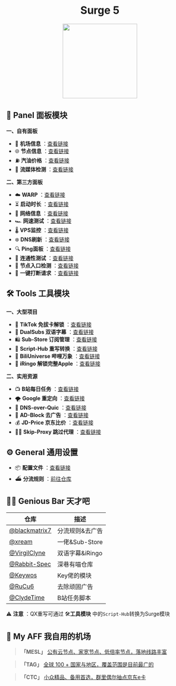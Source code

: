 <h1 align="center">Surge 5</h1>
<div align="center">
 <img src="https://raw.githubusercontent.com/cc63/Surge/main/Module/Surge.png" width="200">
</div>

## 🌠 Panel 面板模块

**一、自有面板**
- 🚁 **机场信息** ：[查看链接](https://github.com/cc63/Surge/tree/main/Module/Panel/Sub-info)
- 🌐 **节点信息** ：[查看链接](https://github.com/cc63/Surge/tree/main/Module/Panel/IP-info)
- ⛽ **汽油价格** ：[查看链接](https://github.com/cc63/Surge/tree/main/Module/Panel/QiYou)
- 🎥 **流媒体检测** ：[查看链接](https://github.com/cc63/Surge/tree/main/Module/Panel/Stream)

**二、第三方面板**

- ☁️ **WARP** ：[查看链接](https://github.com/Rabbit-Spec/Surge/tree/Master/Module/Panel/WARP)
- ⏳ **启动时长** ：[查看链接](https://github.com/Rabbit-Spec/Surge/tree/Master/Module/Panel/Surge-Pro)
- 🪩 **网络信息** ：[查看链接](https://github.com/Rabbit-Spec/Surge/tree/Master/Module/Panel/Network-Info)
- 🏎️ **网速测试** ：[查看链接](https://raw.githubusercontent.com/getsomecat/GetSomeCats/Surge/modules/Panel/Net_Speed/Net_Speed.sgmodule)
- 🌡️ **VPS监控** ：[查看链接](https://raw.githubusercontent.com/getsomecat/GetSomeCats/Surge/modules/serverinfo.sgmodule)
- ❄️ **DNS刷新** ：[查看链接](https://github.com/Rabbit-Spec/Surge/tree/Master/Module/Panel/Flush-DNS)
- 🔍 **Ping面板** ：[查看链接](https://raw.githubusercontent.com/Keywos/rule/main/module/PingGif.sgmodule)
- 🎯 **连通性测试** ：[查看链接](https://raw.githubusercontent.com/getsomecat/GetSomeCats/Surge/modules/Connectivity_Test.sgmodule)
- 📡 **节点入口检测** ：[查看链接](https://raw.githubusercontent.com/Keywos/rule/main/module/NetIspmini.sgmodule)
- 🔪 **一键打断请求** ：[查看链接](https://raw.githubusercontent.com/xream/scripts/main/surge/modules/kill-active-requests/index.sgmodule)





## 🛠️ Tools 工具模块

**一、大型项目**

- 🎵 **TikTok 免拔卡解锁** ：[查看链接](https://github.com/Semporia/TikTok-Unlock)
- 🍟 **DualSubs 双语字幕** ：[查看链接](https://github.com/DualSubs)
- 🛍️ **Sub-Store 订阅管理** ：[查看链接](https://github.com/sub-store-org/Sub-Store)
- 📝 **Script-Hub 重写转换** ：[查看链接](https://github.com/Script-Hub-Org/Script-Hub)
- 🎨 **BiliUniverse 哔哩万象** ：[查看链接](https://github.com/BiliUniverse/Universe)
- 🍎 **iRingo 解锁完整Apple** ：[查看链接](https://github.com/VirgilClyne/iRingo)


**二、实用资源**

- 📺 **B站每日任务** ：[查看链接](https://raw.githubusercontent.com/ClydeTime/BiliBili/main/modules/BiliBiliDailyBonus.sgmodule)
- 🌪️ **Google 重定向** ：[查看链接](https://raw.githubusercontent.com/cc63/Surge/main/Module/Spec/Google_Rewrite.sgmodule)
- 🔐 **DNS-over-Quic** ：[查看链接](https://raw.githubusercontent.com/cc63/Surge/main/Module/Spec/DNS-Quic.sgmodule)
- 🚫 **AD-Block 去广告** ：[查看链接](https://raw.githubusercontent.com/blackmatrix7/ios_rule_script/master/rewrite/Surge/Advertising/Advertising_Mock.sgmodule)
- 💰 **JD-Price 京东比价** ：[查看链接](https://raw.githubusercontent.com/githubdulong/Script/master/jd_price2.sgmodule)
- 🏄‍♂️ **Skip-Proxy 跳过代理** ：[查看链接](https://raw.githubusercontent.com/mieqq/mieqq/master/skip-proxy-lists.sgmodule)

## ⚙️ General 通用设置
-  📦 **配置文件** ：[查看链接](https://github.com/cc63/Surge/tree/main/Conf)
-  ⛴️ **分流规则** ：[前往仓库](https://github.com/blackmatrix7/ios_rule_script/tree/master/rule/Surge)


## 🧑‍💻 Genious Bar 天才吧
| 仓库         |  描述          |
|-------------|-------------------|
| [@blackmatrix7](https://github.com/blackmatrix7/ios_rule_script/tree/master)  | 分流规则&去广告 |
| [@xream](https://github.com/xream)  | 一佬&Sub-Store |
| [@VirgilClyne](https://github.com/VirgilClyne)  | 双语字幕&iRingo  |
| [@Rabbit-Spec](https://github.com/Rabbit-Spec/Surge)  | 深巷有喵仓库  |
| [@Keywos](https://github.com/Keywos/rule/tree/main/module)  | Key佬的模块  |
| [@RuCu6](https://github.com/RuCu6/QuanX)  | 去除顽固广告 |
| [@ClydeTime](https://github.com/ClydeTime/Quantumult)  | B站任务脚本  |

⚠️ **注意** ：QX重写可通过 🛠️**工具模块** 中的`Script-Hub`转换为Surge模块







## 🤖 My AFF 我自用的机场

> **「MESL」** [公有云节点、家宽节点、低倍率节点，落地线路丰富](https://in.mesl.cloud/#/register?code=YiKXC8T0)

>  **「TAG」** [全球 100 + 国家与地区，覆盖范围是目前最广的](https://tagss03.pro/#/auth/xfm2jXlF)

>  **「CTC」** [小众精品、备用首选，群里偶尔抽点京东e卡](https://www.jinglongyu.com/#/register?code=NhhJLvBB)

